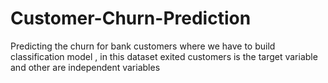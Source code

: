 # Customer-Churn-Prediction
Predicting the churn for bank customers where we have to build classification model , in this dataset exited customers is the target variable and other are independent variables
